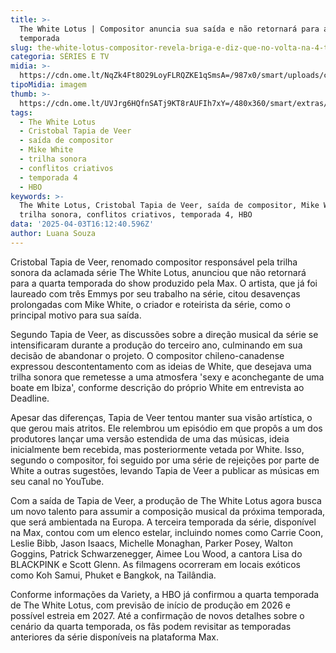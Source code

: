 ```yaml
---
title: >-
  The White Lotus | Compositor anuncia sua saída e não retornará para a 4ª
  temporada
slug: the-white-lotus-compositor-revela-briga-e-diz-que-no-volta-na-4-temporada
categoria: SÉRIES E TV
midia: >-
  https://cdn.ome.lt/NqZk4Ft8O29LoyFLRQZKE1qSmsA=/987x0/smart/uploads/conteudo/fotos/OMELETE_CAPA_-_2025-04-03T123546.634.png
tipoMidia: imagem
thumb: >-
  https://cdn.ome.lt/UVJrg6HQfnSATj9KT8rAUFIh7xY=/480x360/smart/extras/conteudos/omelete_THUMB_-_2025-04-03T123533.294.png
tags:
  - The White Lotus
  - Cristobal Tapia de Veer
  - saída de compositor
  - Mike White
  - trilha sonora
  - conflitos criativos
  - temporada 4
  - HBO
keywords: >-
  The White Lotus, Cristobal Tapia de Veer, saída de compositor, Mike White,
  trilha sonora, conflitos criativos, temporada 4, HBO
data: '2025-04-03T16:12:40.596Z'
author: Luana Souza
---
```


Cristobal Tapia de Veer, renomado compositor responsável pela trilha sonora da aclamada série The White Lotus, anunciou que não retornará para a quarta temporada do show produzido pela Max. O artista, que já foi laureado com três Emmys por seu trabalho na série, citou desavenças prolongadas com Mike White, o criador e roteirista da série, como o principal motivo para sua saída.

Segundo Tapia de Veer, as discussões sobre a direção musical da série se intensificaram durante a produção do terceiro ano, culminando em sua decisão de abandonar o projeto. O compositor chileno-canadense expressou descontentamento com as ideias de White, que desejava uma trilha sonora que remetesse a uma atmosfera 'sexy e aconchegante de uma boate em Ibiza', conforme descrição do próprio White em entrevista ao Deadline.

Apesar das diferenças, Tapia de Veer tentou manter sua visão artística, o que gerou mais atritos. Ele relembrou um episódio em que propôs a um dos produtores lançar uma versão estendida de uma das músicas, ideia inicialmente bem recebida, mas posteriormente vetada por White. Isso, segundo o compositor, foi seguido por uma série de rejeições por parte de White a outras sugestões, levando Tapia de Veer a publicar as músicas em seu canal no YouTube.

Com a saída de Tapia de Veer, a produção de The White Lotus agora busca um novo talento para assumir a composição musical da próxima temporada, que será ambientada na Europa. A terceira temporada da série, disponível na Max, contou com um elenco estelar, incluindo nomes como Carrie Coon, Leslie Bibb, Jason Isaacs, Michelle Monaghan, Parker Posey, Walton Goggins, Patrick Schwarzenegger, Aimee Lou Wood, a cantora Lisa do BLACKPINK e Scott Glenn. As filmagens ocorreram em locais exóticos como Koh Samui, Phuket e Bangkok, na Tailândia.

Conforme informações da Variety, a HBO já confirmou a quarta temporada de The White Lotus, com previsão de início de produção em 2026 e possível estreia em 2027. Até a confirmação de novos detalhes sobre o cenário da quarta temporada, os fãs podem revisitar as temporadas anteriores da série disponíveis na plataforma Max.
